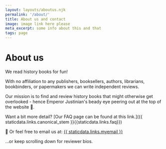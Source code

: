 ```yaml
---
layout: layouts/aboutus.njk
permalink: '/about/'
title: About us and contact
image: image link here please
meta_excerpt: some info about this and that
tags: page
---
```


# About us

We read history books for fun!

With no affiliation to any publishers, booksellers, authors, librarians, bookbinders, or papermakers we can write independent reviews.

Our mission is to find and review history books that might otherwise get overlooked - hence Emperor Justinian's beady eye peering out at the top of the website 🤨.

Want a bit more detail? [Our FAQ page can be found at this link.]({{ staticdata.links.canonical_stem }}{{staticdata.links.faq}})

📧 Or feel free to email us at: <a href="mailto:{{ staticdata.links.myemail }}">{{ staticdata.links.myemail }}</a>

...or keep scrolling down for reviewer bios.